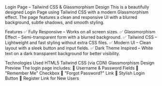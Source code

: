 Login Page – Tailwind CSS & Glassmorphism Design
This is a beautifully designed Login Page using Tailwind CSS with a modern Glassmorphism effect. The page features a clean and responsive UI with a blurred background, subtle shadows, and smooth styling.

Features
✅ Fully Responsive – Works on all screen sizes.
✅ Glassmorphism Effect – Semi-transparent form with a blurred background.
✅ Tailwind CSS – Lightweight and fast styling without extra CSS files.
✅ Modern UI – Clean layout with a sleek button and input fields.
✅ Dark Theme Inspired – White text on a dark transparent background for better visibility.

Technologies Used
HTML5
Tailwind CSS (via CDN)
Glassmorphism Design
Preview
The login page includes:
🔹 Username & Password Fields
🔹 "Remember Me" Checkbox
🔹 "Forgot Password?" Link
🔹 Stylish Login Button
🔹 Register Link for New Users
